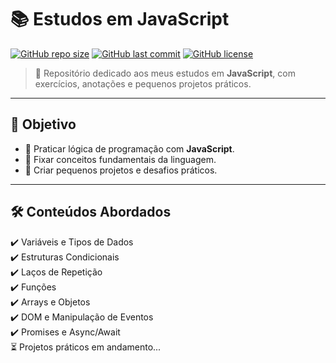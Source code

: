 # 📚 Estudos em JavaScript  

[![GitHub repo size](https://img.shields.io/github/repo-size/Pedro-Dagama/Estudos-JavaScript?color=blue)](https://github.com/Pedro-Dagama/Estudos-JavaScript)
[![GitHub last commit](https://img.shields.io/github/last-commit/Pedro-Dagama/Estudos-JavaScript?color=green)](https://github.com/Pedro-Dagama/Estudos-JavaScript)
[![GitHub license](https://img.shields.io/badge/license-MIT-lightgrey)](LICENSE)

> 🚀 Repositório dedicado aos meus estudos em **JavaScript**, com exercícios, anotações e pequenos projetos práticos.  

---

## 🎯 Objetivo  
- 📌 Praticar lógica de programação com **JavaScript**.  
- 📌 Fixar conceitos fundamentais da linguagem.  
- 📌 Criar pequenos projetos e desafios práticos.  

---

## 🛠️ Conteúdos Abordados  
✔️ Variáveis e Tipos de Dados  
✔️ Estruturas Condicionais  
✔️ Laços de Repetição  
✔️ Funções  
✔️ Arrays e Objetos  
✔️ DOM e Manipulação de Eventos  
✔️ Promises e Async/Await  
⏳ Projetos práticos em andamento...  
